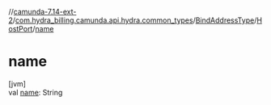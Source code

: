 //[camunda-7.14-ext-2](../../../../index.md)/[com.hydra_billing.camunda.api.hydra.common_types](../../index.md)/[BindAddressType](../index.md)/[HostPort](index.md)/[name](name.md)

# name

[jvm]\
val [name](name.md): String

